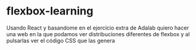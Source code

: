 # flexbox-learning

Usando React y basandome en el ejercicio extra de Adalab quiero hacer una web en la que podamos ver distribuciones diferentes de flexbox y al pulsarlas ver el código CSS que las genera

